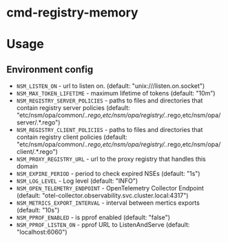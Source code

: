 # cmd-registry-memory

# Usage

## Environment config

* `NSM_LISTEN_ON`                - url to listen on. (default: "unix:///listen.on.socket")
* `NSM_MAX_TOKEN_LIFETIME`       - maximum lifetime of tokens (default: "10m")
* `NSM_REGISTRY_SERVER_POLICIES` - paths to files and directories that contain registry server policies (default: "etc/nsm/opa/common/.*.rego,etc/nsm/opa/registry/.*.rego,etc/nsm/opa/server/.*.rego")
* `NSM_REGISTRY_CLIENT_POLICIES` - paths to files and directories that contain registry client policies (default: "etc/nsm/opa/common/.*.rego,etc/nsm/opa/registry/.*.rego,etc/nsm/opa/client/.*.rego")
* `NSM_PROXY_REGISTRY_URL`       - url to the proxy registry that handles this domain
* `NSM_EXPIRE_PERIOD`            - period to check expired NSEs (default: "1s")
* `NSM_LOG_LEVEL`                - Log level (default: "INFO")
* `NSM_OPEN_TELEMETRY_ENDPOINT`  - OpenTelemetry Collector Endpoint (default: "otel-collector.observability.svc.cluster.local:4317")
* `NSM_METRICS_EXPORT_INTERVAL`  - interval between mertics exports (default: "10s")
* `NSM_PPROF_ENABLED`            - is pprof enabled (default: "false")
* `NSM_PPROF_LISTEN_ON`          - pprof URL to ListenAndServe (default: "localhost:6060")

